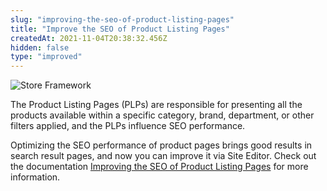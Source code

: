 ```yaml
---
slug: "improving-the-seo-of-product-listing-pages"
title: "Improve the SEO of Product Listing Pages"
createdAt: 2021-11-04T20:38:32.456Z
hidden: false
type: "improved"
---
```


![Store Framework](https://cdn.jsdelivr.net/gh/vtexdocs/dev-portal-content@main/images/improving-the-seo-of-product-listing-pages-0.png)

The Product Listing Pages (PLPs) are responsible for presenting all the products available within a specific category, brand, department, or other filters applied, and the PLPs influence SEO performance.

Optimizing the SEO performance of product pages brings good results in search result pages, and now you can improve it via Site Editor. Check out the documentation [Improving the SEO of Product Listing Pages](https://help.vtex.com/en/tutorial/improving-the-seo-of-product-listing-pages--UrQtlKAMuSaLBP5wG9ftG) for more information.
